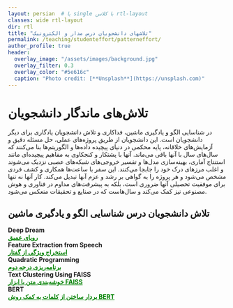 ```yaml
---
layout: persian  # یا single با کلاس rtl-layout
classes: wide rtl-layout
dir: rtl
title: "تلاشهای دانشجویان درس مدار و الکترونیک"
permalink: /teaching/studenteffort/patterneffort/
author_profile: true
header:
  overlay_image: "/assets/images/background.jpg"
  overlay_filter: 0.3
  overlay_color: "#5e616c"
  caption: "Photo credit: [**Unsplash**](https://unsplash.com)"
---
```


# تلاش‌های ماندگار دانشجویان
در شناسایی الگو و یادگیری ماشین، فداکاری و تلاش دانشجویان یادگاری برای دیگر دانشجویان است. این دانشجویان از طریق پروژه‌های عملی، حل مسئله دقیق و آزمایش‌های خلاقانه، پایه محکمی در دنیای پیچیده داده‌ها و الگوریتم‌ها بنا می‌کنند که سال‌های سال با آنها باقی می‌ماند. آنها با پشتکار و کنجکاوی به مفاهیم پیچیده‌ای مانند استنتاج آماری، بهینه‌سازی مدل‌ها و تفسیر خروجی‌های شبکه‌های عصبی نزدیک می‌شوند و اغلب مرزهای درک خود را جابجا می‌کنند. این سفر با ساعت‌ها همکاری و کشف فردی مشخص می‌شود و هر پروژه را به گواهی بر رشد و عزم آنها تبدیل می‌کند. کار آنها نه تنها برای موفقیت تحصیلی آنها ضروری است، بلکه به پیشرفت‌های مداوم در فناوری و هوش مصنوعی نیز کمک می‌کند و سال‌هاست که در صنایع و تحقیقات منعکس می‌شود.

<!-- 
 <div class="english-text">
    <strong style="font-weight: 900;"></strong>
</div>  -- 

-->

## تلاش دانشجویان درس شناسایی الگو و یادگیری ماشین

<!--1-->
<div class="english-text">
<strong>Deep Dream</strong>
</div>
<a href="/teaching/studenteffort/patterneffort/DeepDream" style="text-decoration:underline; color:green;" target="_blank"><strong> رویای عمیق</strong></a>

 <!--2-->
<div class="english-text">
<strong>Feature Extraction from Speech</strong>
</div>
<a href="/teaching/studenteffort/patterneffort/voice_2_vec" style="text-decoration:underline; color:green;" target="_blank"><strong> استخراج ویژگی از گفتار</strong></a>

 <!--3-->
<div class="english-text">
<strong>Quadratic Programming</strong>
</div>
<a href="/teaching/studenteffort/patterneffort/QP" style="text-decoration:underline; color:green;" target="_blank"><strong> برنامه‌ریزی درجه دوم</strong></a>

<!--3-->
<div class="english-text">
<strong>Text Clustering Using FAISS</strong>
</div>
<a href="/teaching/studenteffort/patterneffort/Text_Clustering_FAISS" style="text-decoration:underline; color:green;" target="_blank"><strong> خوشه‌بندی متن با ابزار FAISS</strong></a>

<!--4-->
<div class="english-text">
<strong>BERT</strong>
</div>
<a href="/teaching/studenteffort/patterneffort/BERT" style="text-decoration:underline; color:green;" target="_blank"><strong> بردار ساختن از کلمات به کمک روش BERT</strong></a>
 